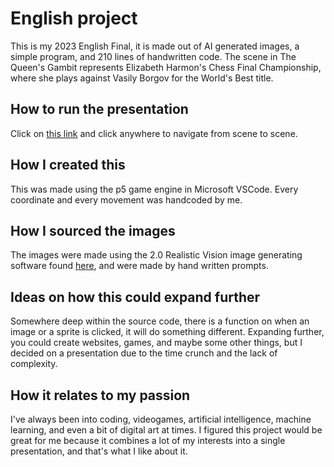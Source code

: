 # English project

This is my 2023 English Final, it is made out of AI generated images, a simple program, and 210 lines of handwritten code. The scene in The Queen's Gambit represents Elizabeth Harmon's Chess Final Championship, where she plays against Vasily Borgov for the World's Best title.

## How to run the presentation

Click on [this link](https://nbcat7.github.io/english-project/) and click anywhere to navigate from scene to scene.

## How I created this

This was made using the p5 game engine in Microsoft VSCode. Every coordinate and every movement was handcoded by me.

## How I sourced the images

The images were made using the 2.0 Realistic Vision image generating software found [here](https://stable-diffusion-art.com/beginners-guide/), and were made by hand written prompts.

## Ideas on how this could expand further

Somewhere deep within the source code, there is a function on when an image or a sprite is clicked, it will do something different. Expanding further, you could create websites, games, and maybe some other things, but I decided on a presentation due to the time crunch and the lack of complexity.

## How it relates to my passion

I've always been into coding, videogames, artificial intelligence, machine learning, and even a bit of digital art at times. I figured this project would be great for me because it combines a lot of my interests into a single presentation, and that's what I like about it.
